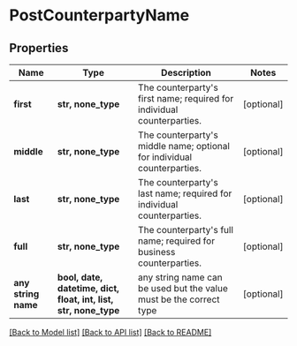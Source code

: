 # PostCounterpartyName


## Properties
Name | Type | Description | Notes
------------ | ------------- | ------------- | -------------
**first** | **str, none_type** | The counterparty&#39;s first name; required for individual counterparties. | [optional] 
**middle** | **str, none_type** | The counterparty&#39;s middle name; optional for individual counterparties. | [optional] 
**last** | **str, none_type** | The counterparty&#39;s last name; required for individual counterparties. | [optional] 
**full** | **str, none_type** | The counterparty&#39;s full name; required for business counterparties. | [optional] 
**any string name** | **bool, date, datetime, dict, float, int, list, str, none_type** | any string name can be used but the value must be the correct type | [optional]

[[Back to Model list]](../README.md#documentation-for-models) [[Back to API list]](../README.md#documentation-for-api-endpoints) [[Back to README]](../README.md)


